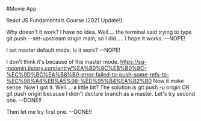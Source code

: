 #Movie App

React JS Fundamentals Course (2021 Update!)

Why doesn't it work? I have no idea.
Well.... the terminal said trying to type git push --set-upstream origin main,
so I did..... I hope it works. --NOPE!

I set master default mode. Is it work? --NOPE!

I don't think it's because of the master mode.
https://sg-moomin.tistory.com/entry/%EA%B0%9C%EB%B0%9C-%EC%9D%BC%EA%B8%B0-error-failed-to-push-some-refs-to-%EC%98%A4%EB%A5%98-%ED%95%B4%EA%B2%B0
Now it make sense. Now I got it. Well.... a little bit?
The solution is
    git push -u origin OR git push origin
because I didn't declare branch as a master.
Let's try second one. --DONE!!

Then let me try first one. --DONE!!
